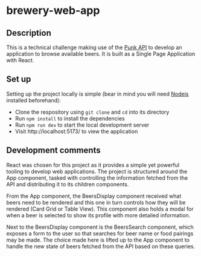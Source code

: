 # brewery-web-app

## Description
This is a technical challenge making use of the [Punk API](https://punkapi.com/) to develop an application to browse available beers. It is built as a Single Page Application with React.

## Set up
Setting up the project locally is simple (bear in mind you will need [Nodejs](https://nodejs.org/en) installed beforehand):
- Clone the respository using `git clone` and `cd` into its directory 
- Run `npm install` to install the dependencies
- Run `npm run dev` to start the local development server
- Visit http://localhost:5173/ to view the application

## Development comments
React was chosen for this project as it provides a simple yet powerful tooling to develop web applications.
The project is structured around the App component, tasked with controlling the information fetched from the API and distributing it to its children components.

From the App component, the BeersDisplay component received what beers need to be rendered and this one in turn controls how they will be rendered (Card Grid or Table View). This component also holds a modal for when a beer is selected to show its profile with more detailed information.

Next to the BeersDisplay component is the BeersSearch component, which exposes a form to the user so that searches for beer name or food pairings may be made. The choice made here is lifted up to the App component to handle the new state of beers fetched from the API based on these queries.